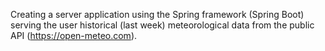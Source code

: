 Creating a server application using the Spring framework (Spring Boot) serving the user historical (last week) meteorological data from the public API (https://open-meteo.com).
